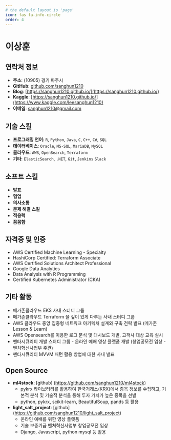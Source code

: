 ```yaml
---
# the default layout is 'page'
icon: fas fa-info-circle
order: 4
---
```


# **이상훈**

## **연락처 정보**
- **주소**: (10905) 경기 파주시 
- **GitHub**: [github.com/sanghun1210](https://github.com/sanghun1210)
- **Blog**: [https://sanghun1210.github.io/](https://sanghun1210.github.io/)
- **Kaggle**: [https://sanghun1210.github.io/](https://www.kaggle.com/leesanghun1210)
- **이메일**: [sanghun1210@gmail.com](mailto:sanghun1210@gmail.com)

## **기술 스킬**
- **프로그래밍 언어**: `R`, `Python`, `Java`, `C`, `C++`, `C#`, `SQL`
- **데이터베이스**: `Oracle`, `MS-SQL`, `MariaDB`, `MySQL`
- **클라우드**: `AWS`, `OpenSearch`, `Terraform`
- **기타**: `ElasticSearch`, `.NET`, `Git`, `Jenkins` `Slack`


## **소프트 스킬**
- **발표** 
- **협업** 
- **의사소통** 
- **문제 해결 스킬** 
- **적응력** 
- **꼼꼼함** 

## **자격증 및 인증**
- AWS Certified Machine Learning - Specialty 
- HashiCorp Certified: Terraform Associate 
- AWS Certified Solutions Architect Professional 
- Google Data Analytics 
- Data Analysis with R Programming 
- Certified Kubernetes Administrator (CKA)


## **기타 활동**
- 메가존클라우드 EKS 사내 스터디 그룹 
- 메가존클라우드 Terraform 을 깊이 있게 다루는 사내 스터디 그룹 
- AWS 클라우드 중앙 집중형 네트워크 아키텍처 설계와 구축 전략 발표 (메가존 Lesson & Learn)
- AWS Opensearch를 이용한 로그 분석 및 대시보드 개발, 고객사 대상 교육 실시
- 펜타시큐리티 개발 스터디 그룹 - 온라인 예배 영상 플랫폼 개발 (창업공모전 입상 - 벤처혁신사업부 주관)
- 펜타시큐리티 MVVM 패턴 활용 방법에 대한 사내 발표

## **Open Source**
- **ml4stock**: [github] (https://github.com/sanghun1210/ml4stock)
  - pykrx 라이브러리를 활용하여 한국거래소(KRX)에서 종목 정보를 수집하고, 기본적 분석 및 기술적 분석을 통해 투자 가치가 높은 종목을 선별
  - python, pykrx, scikit-learn, BeautifulSoup, pands 등 활용
- **light_salt_project**: [github] (https://github.com/sanghun1210/light_salt_project)
  - 온라인 예배를 위한 영상 플랫폼
  - 기술 보증기금 벤처혁신사업부 창업공모전 입상
  - Django, Javascript, python mysql 등 활용







